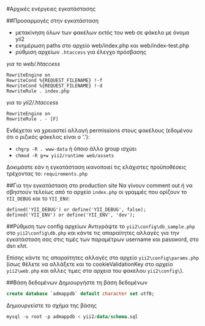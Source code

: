 #Αρχικές ενέργειες εγκατάστασης

##Προσαρμογές στην εγκατάσταση
- μετακίνηση όλων των φακέλων εκτός του web σε φάκελο με όνομα yii2
- ενημέρωση paths στο αρχείο web/index.php και web/index-test.php 
- ρύθμιση αρχείων `.htaccess` για έλεγχο πρόσβασης

_για το web/.htaccess_
```
RewriteEngine on
RewriteCond %{REQUEST_FILENAME} !-f
RewriteCond %{REQUEST_FILENAME} !-d
RewriteRule . index.php
```

_για το yii2/.htaccess_
```
RewriteEngine on
RewriteRule . - [F]
```

Ενδέχεται να χρειαστεί αλλαγή permissions στους φακέλους
(εδομένου ότι ο ριζικός φάκελος είναι ο '.'):

* ```chgrp -R . www-data``` ή όποιο άλλο group ισχύει
* ```chmod -R g+w yii2/runtime web/assets``` 

Δοκιμάστε εάν η εγκατάσταση ικανοποιεί τις ελάχιστες προϋποθέσεις τρέχοντας το:
```requirements.php```

##Για την εγκατάσταση στο production site 
Να γίνουν comment out ή να σβηστούν τελείως από το αρχείο ```index.php``` οι 
γραμμές που ορίζουν το ```YII_DEBUG``` και το ```YII_ENV```:
```
defined('YII_DEBUG') or define('YII_DEBUG', false);
defined('YII_ENV') or define('YII_ENV', 'dev');
```

##Ρύθμιση των config αρχείων 
Αντιγράψτε το ```yii2\config\db_sample.php``` στο ```yii2\config\db.php``` και 
κάντε τις απαραίτητες αλλαγές για την εγκατάσταση σας στις τιμές των παραμέτρων
username και password, στο dsn κλπ.

Επίσης κάντε τις απαραίτητες αλλαγές στο αρχείο ```yii2\config\params.php``` 
(ίσως θέλετε να αλλάξετε και το cookieValidationKey στο αρχείο 
```yii2\web.php``` και αλλες τιμες στα αρχεια του φακελου ```yii2\config\```).

##Βάση δεδομένων 
Δημιουργήστε τη βάση δεδομένων

```sql
create database `admappdb` default character set utf8;
```

Δημιουργείστε το σχήμα της βάσης 
```sql
mysql -u root -p admappdb < yii2/data/schema.sql 
```
